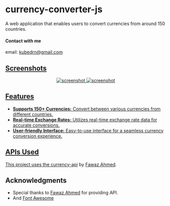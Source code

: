 # currency-converter-js

A web application that enables users to convert currencies from around 150 countries.

#### Contact with me
email: [kubedrn@gmail.com](mailto:kubedrn@gmail.com)<br>
<a href="https://www.linkedin.com/in/ubed9">
<!-- <img align="left" alt="Ubed's LinkedIN" width="22px" src="https://upload.wikimedia.org/wikipedia/commons/8/81/LinkedIn_icon.svg" /><br> -->

## Screenshots
<p  align="center">
  <img src="https://github.com/ubednama/currency-converter-js/assets/61332446/b2000876-b1c5-49e4-a419-e88897d4a5da" alt="screenshot"/>
  <img src="https://github.com/ubednama/currency-converter-js/assets/61332446/c33cd6db-b0fc-4206-bae2-39a74775615b" alt="screenshot"/>
</p>

## Features
- **Supports 150+ Currencies:** Convert between various currencies from different countries.
- **Real-time Exchange Rates:** Utilizes real-time exchange rate data for accurate conversions.
- **User-friendly Interface:** Easy-to-use interface for a seamless currency conversion experience.

## APIs Used

This project uses the [currency-api](https://github.com/fawazahmed0/currency-api) by [Fawaz Ahmed](https://github.com/fawazahmed0).


## Acknowledgments

- Special thanks to [Fawaz Ahmed](https://github.com/fawazahmed0) for providing API.
- And [Font Awesome](https://fontawesome.com/)
